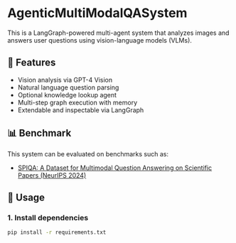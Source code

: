 # AgenticMultiModalQASystem

This is a LangGraph-powered multi-agent system that analyzes images and answers user questions using vision-language models (VLMs).

## 🧠 Features
- Vision analysis via GPT-4 Vision
- Natural language question parsing
- Optional knowledge lookup agent
- Multi-step graph execution with memory
- Extendable and inspectable via LangGraph

## 📊 Benchmark

This system can be evaluated on benchmarks such as:

- [SPIQA: A Dataset for Multimodal Question Answering on Scientific Papers (NeurIPS 2024)](https://arxiv.org/abs/2407.09413)


## 🚀 Usage

### 1. Install dependencies
```bash
pip install -r requirements.txt
